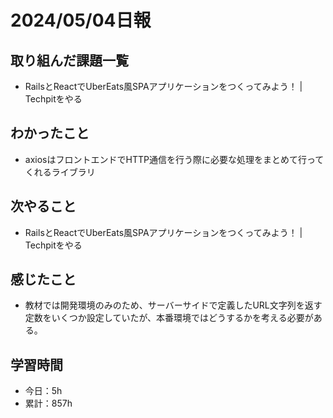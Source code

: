 # 2024/05/04日報
## 取り組んだ課題一覧
- RailsとReactでUberEats風SPAアプリケーションをつくってみよう！ | Techpitをやる

## わかったこと
- axiosはフロントエンドでHTTP通信を行う際に必要な処理をまとめて行ってくれるライブラリ

## 次やること
- RailsとReactでUberEats風SPAアプリケーションをつくってみよう！ | Techpitをやる

## 感じたこと
- 教材では開発環境のみのため、サーバーサイドで定義したURL文字列を返す定数をいくつか設定していたが、本番環境ではどうするかを考える必要がある。

## 学習時間
- 今日：5h
- 累計：857h
